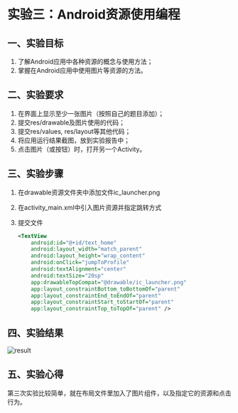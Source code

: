 # 实验三：Android资源使用编程

## 一、实验目标

1. 了解Android应用中各种资源的概念与使用方法；
2. 掌握在Android应用中使用图片等资源的方法。

## 二、实验要求

1. 在界面上显示至少一张图片（按照自己的题目添加）；
2. 提交res/drawable及图片使用的代码；
3. 提交res/values, res/layout等其他代码；
4. 将应用运行结果截图，放到实验报告中；
5. 点击图片（或按钮）时，打开另一个Activity。

## 三、实验步骤

1. 在drawable资源文件夹中添加文件ic_launcher.png
2. 在activity_main.xml中引入图片资源并指定跳转方式
3. 提交文件

    ``` xml
    <TextView
        android:id="@+id/text_home"
        android:layout_width="match_parent"
        android:layout_height="wrap_content"
        android:onClick="jumpToProfile"
        android:textAlignment="center"
        android:textSize="20sp"
        app:drawableTopCompat="@drawable/ic_launcher.png"
        app:layout_constraintBottom_toBottomOf="parent"
        app:layout_constraintEnd_toEndOf="parent"
        app:layout_constraintStart_toStartOf="parent"
        app:layout_constraintTop_toTopOf="parent" />
    ```

## 四、实验结果

![result](https://raw.githubusercontent.com/zhongzhitao/android-labs-2020/master/students/net1814080903211/lab3.png)

## 五、实验心得

第三次实验比较简单，就在布局文件里加入了图片组件，以及指定它的资源和点击行为。
